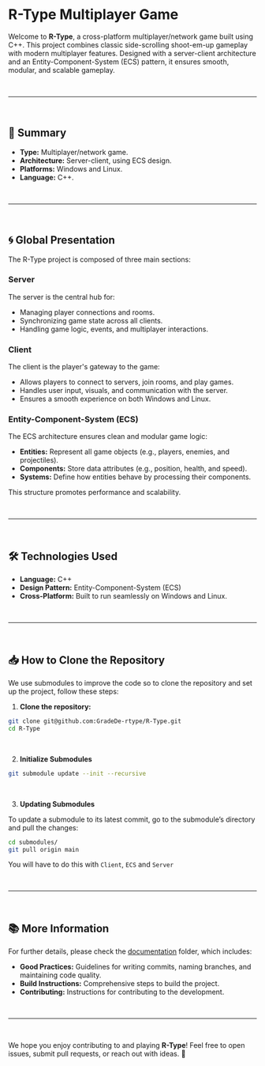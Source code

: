 # R-Type Multiplayer Game

Welcome to **R-Type**, a cross-platform multiplayer/network game built using C++. This project combines classic side-scrolling shoot-em-up gameplay with modern multiplayer features. Designed with a server-client architecture and an Entity-Component-System (ECS) pattern, it ensures smooth, modular, and scalable gameplay.

<br>

---

<br>

## 📝 Summary

- **Type:** Multiplayer/network game.
- **Architecture:** Server-client, using ECS design.
- **Platforms:** Windows and Linux.
- **Language:** C++.

<br>

---

<br>

## 🌀 Global Presentation

The R-Type project is composed of three main sections:

### **Server**
The server is the central hub for:
- Managing player connections and rooms.
- Synchronizing game state across all clients.
- Handling game logic, events, and multiplayer interactions.

### **Client**
The client is the player's gateway to the game:
- Allows players to connect to servers, join rooms, and play games.
- Handles user input, visuals, and communication with the server.
- Ensures a smooth experience on both Windows and Linux.

### **Entity-Component-System (ECS)**
The ECS architecture ensures clean and modular game logic:
- **Entities:** Represent all game objects (e.g., players, enemies, and projectiles).
- **Components:** Store data attributes (e.g., position, health, and speed).
- **Systems:** Define how entities behave by processing their components.

This structure promotes performance and scalability.

<br>

---

<br>

## 🛠 Technologies Used

- **Language:** C++
- **Design Pattern:** Entity-Component-System (ECS)
- **Cross-Platform:** Built to run seamlessly on Windows and Linux.

<br>

---

<br>

## 📥 How to Clone the Repository

We use submodules to improve the code so to clone the repository and set up the project, follow these steps:

1. **Clone the repository:**
```bash
git clone git@github.com:GradeDe-rtype/R-Type.git
cd R-Type
```

<br>

2. **Initialize Submodules**
```bash
git submodule update --init --recursive
```

<br>

3. **Updating Submodules**

To update a submodule to its latest commit, go to the submodule’s directory and pull the changes:

```bash
cd submodules/
git pull origin main
```

You will have to do this with `Client`, `ECS` and `Server`

<br>

---

<br>

## 📚 More Information

For further details, please check the [documentation](./documentation) folder, which includes:
- **Good Practices:** Guidelines for writing commits, naming branches, and maintaining code quality.
- **Build Instructions:** Comprehensive steps to build the project.
- **Contributing:** Instructions for contributing to the development.

<br>

---

<br>

We hope you enjoy contributing to and playing **R-Type**! Feel free to open issues, submit pull requests, or reach out with ideas. 🚀

